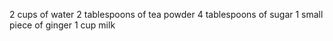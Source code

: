 2 cups of water
2 tablespoons of tea powder
4 tablespoons of sugar
1 small piece of ginger
1 cup milk